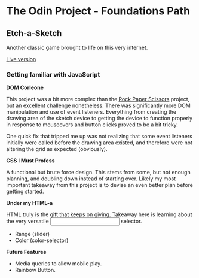 # The Odin Project - Foundations Path

## Etch-a-Sketch

Another classic game brought to life on this very internet.

[Live version](https://jzaager.github.io/etch-a-sketch/)

### Getting familiar with JavaScript

**DOM Corleone**

This project was a bit more complex than the [Rock Paper Scissors](https://jzaager.github.io/rock-paper-scissors/) project, but an excellent challenge nonetheless. There was significantly more DOM manipulation and use of event listeners. Everything from creating the drawing area of the sketch device to getting the device to function properly in response to mouseovers and button clicks proved to be a bit tricky. 

One quick fix that tripped me up was not realizing that some event listeners initially were called before the drawing area existed, and therefore were not altering the grid as expected (obviously).

**CSS I Must Profess**

A functional but brute force design. This stems from some, but not enough planning, and doubling down instead of starting over. Likely my most important takeaway from this project is to devise an even better plan before getting started.

**Under my HTML-a** 

HTML truly is the gift that keeps on giving. Takeaway here is learning about the very versatile <input> selector.
* Range (slider)
* Color (color-selector)

**Future Features**

* Media queries to allow mobile play.
* Rainbow Button.